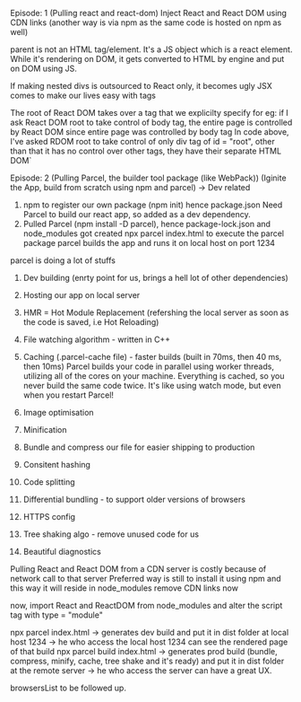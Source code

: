 Episode: 1 (Pulling react and react-dom)
Inject React and React DOM using CDN links
(another way is via npm as the same code is hosted on npm as well)

parent is not an HTML tag/element. It's a JS object which is a react element.
While it's rendering on DOM, it gets converted to HTML by engine and put on DOM using JS.

If making nested divs is outsourced to React only, it becomes ugly
JSX comes to make our lives easy with tags

The root of React DOM takes over a tag that we explicilty specify
for eg: if I ask React DOM root to take control of body tag, the entire page is controlled by React DOM
since entire page was controlled by body tag
In code above, I've asked RDOM root to take control of only div tag of id = "root", other than that
it has no control over other tags, they have their separate HTML DOM`

Episode: 2 (Pulling Parcel, the builder tool package (like WebPack)) 
(Iginite the App, build from scratch using npm and parcel) -> Dev related

1. npm to register our own package (npm init) hence package.json
   Need Parcel to build our react app, so added as a dev dependency. 
2. Pulled Parcel (npm install -D parcel), hence package-lock.json and node_modules got created
   npx parcel index.html to execute the parcel package
   parcel builds the app and runs it on local host on port 1234

parcel is doing a lot of stuffs
1. Dev building (enrty point for us, brings a hell lot of other dependencies)
2. Hosting our app on local server
3. HMR = Hot Module Replacement (refershing the local server as soon as the code is saved, i.e Hot Reloading)
4. File watching algorithm - written in C++
5. Caching (.parcel-cache file) - faster builds (built in 70ms, then 40 ms, then 10ms)
   Parcel builds your code in parallel using worker threads, utilizing all of the cores on your machine. Everything is cached, so you never build the same code twice. It's like using watch mode, but even when you restart Parcel!

6. Image optimisation
7. Minification
8. Bundle and compress our file for easier shipping to production
9. Consitent hashing
10. Code splitting
11. Differential bundling - to support older versions of browsers
12. HTTPS config
13. Tree shaking algo - remove unused code for us
14. Beautiful diagnostics 



Pulling React and React DOM from a CDN server is costly because of network call to that server
Preferred way is still to install it using npm and this way it will reside in node_modules
remove CDN links now

now, import React and ReactDOM from node_modules and alter the script tag with type = "module"

npx parcel index.html -> generates dev build and put it in dist folder at local host 1234 -> he who access the local host 1234 can see the rendered page of that build
npx parcel build index.html -> generates prod build (bundle, compress, minify, cache, tree shake and it's ready) and put it in dist folder at the remote server -> he who access the server can have a great UX. 

browsersList to be followed up.






